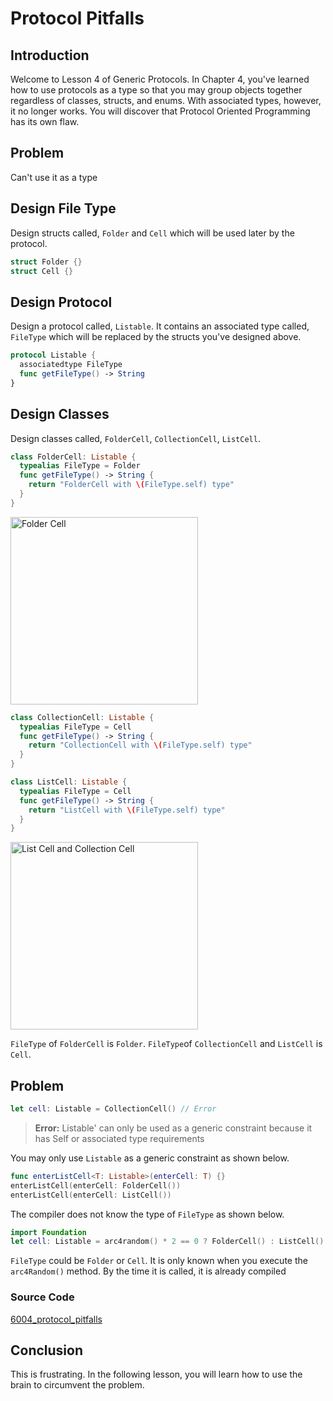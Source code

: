 # Protocol Pitfalls

## Introduction
Welcome to Lesson 4 of Generic Protocols. In Chapter 4, you've learned how to use protocols as a type so that you may group objects together regardless of classes, structs, and enums. With associated types, however, it no longer works. You will discover that Protocol Oriented Programming has its own flaw.

## Problem
Can't use it as a type



## Design File Type
Design structs called, `Folder` and `Cell` which will be used later by the protocol.

```swift
struct Folder {}
struct Cell {}
```

## Design Protocol
Design a protocol called, `Listable`. It contains an associated type called, `FileType` which will be replaced by the structs you've designed above.

```swift
protocol Listable {
  associatedtype FileType
  func getFileType() -> String
}
```

## Design Classes
Design classes called, `FolderCell`, `CollectionCell`, `ListCell`.
```swift
class FolderCell: Listable {
  typealias FileType = Folder
  func getFileType() -> String {
    return "FolderCell with \(FileType.self) type"
  }
}
```

<img src="/course/generic-protocol/assets/31_folder_cell.png" width="300px" title="Folder Cell" />

```swift
class CollectionCell: Listable {
  typealias FileType = Cell
  func getFileType() -> String {
    return "CollectionCell with \(FileType.self) type"
  }
}

class ListCell: Listable {
  typealias FileType = Cell
  func getFileType() -> String {
    return "ListCell with \(FileType.self) type"
  }
}
```

<img src="/course/generic-protocol/assets/32_file_cell.png" width="300px" title="List Cell and Collection Cell" />

`FileType` of `FolderCell` is `Folder`. `FileType`of `CollectionCell` and `ListCell` is `Cell`.



## Problem
```swift
let cell: Listable = CollectionCell() // Error
```
> **Error:** Listable' can only be used as a generic constraint because it has Self or associated type requirements

You may only use `Listable` as a generic constraint as shown below.

```swift
func enterListCell<T: Listable>(enterCell: T) {}
enterListCell(enterCell: FolderCell())
enterListCell(enterCell: ListCell())
```

The compiler does not know the type of `FileType` as shown below.

```swift
import Foundation
let cell: Listable = arc4random() * 2 == 0 ? FolderCell() : ListCell()
```

`FileType` could be `Folder` or `Cell`. It is only known when you execute the `arc4Random()` method. By the time it is called, it is already compiled

### Source Code
[6004_protocol_pitfalls](https://www.dropbox.com/sh/b5wxh5lhhmqdphr/AACGBi7I9IO7jswwBgyk7fp2a?dl=0)

## Conclusion
This is frustrating. In the following lesson, you will learn how to use the brain to circumvent the problem.
